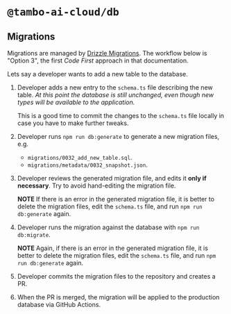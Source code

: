 # `@tambo-ai-cloud/db`

## Migrations

Migrations are managed by [Drizzle Migrations](https://orm.drizzle.team/docs/migrations). The workflow below is "Option 3", the first _Code First_ approach in that documentation.

Lets say a developer wants to add a new table to the database.

1. Developer adds a new entry to the `schema.ts` file describing the new table.
   _At this point the database is still unchanged, even though new types will be available to the application._

   This is a good time to commit the changes to the `schema.ts` file locally in case you have to make further tweaks.

2. Developer runs `npm run db:generate` to generate a new migration files, e.g.
   - `migrations/0032_add_new_table.sql`.
   - `migrations/metadata/0032_snapshot.json`.
3. Developer reviews the generated migration file, and edits it **only if necessary**.
   Try to avoid hand-editing the migration file.

   **NOTE** If there is an error in the generated migration file, it is better to delete the migration files, edit the `schema.ts` file, and run `npm run db:generate` again.

4. Developer runs the migration against the database with `npm run db:migrate`.

   **NOTE** Again, if there is an error in the generated migration file, it is better to delete the migration files, edit the `schema.ts` file, and run `npm run db:generate` again.

5. Developer commits the migration files to the repository and creates a PR.
6. When the PR is merged, the migration will be applied to the production database
   via GitHub Actions.
